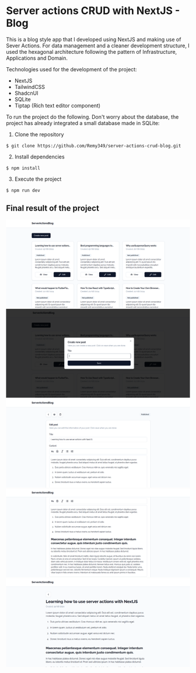 # Server actions CRUD with NextJS - Blog

This is a blog style app that I developed using NextJS and making use of Sever Actions. For data management and a cleaner development structure, I used the hexagonal architecture following the pattern of Infrastructure, Applications and Domain.

Technologies used for the development of the project:

- NextJS
- TailwindCSS
- ShadcnUI
- SQLite
- Tiptap (Rich text editor component)

To run the project do the following. Don't worry about the database, the project has already integrated a small database made in SQLite:

1. Clone the repository
```Shell
$ git clone https://github.com/Remy349/server-actions-crud-blog.git
```

2. Install dependencies
```Shell
$ npm install
```

3. Execute the project
```Shell
$ npm run dev
```

## Final result of the project

![PREVIEW](./preview/preview1.png)
![PREVIEW](./preview/preview2.png)
![PREVIEW](./preview/preview3.png)
![PREVIEW](./preview/preview4.png)
![PREVIEW](./preview/preview5.png)
